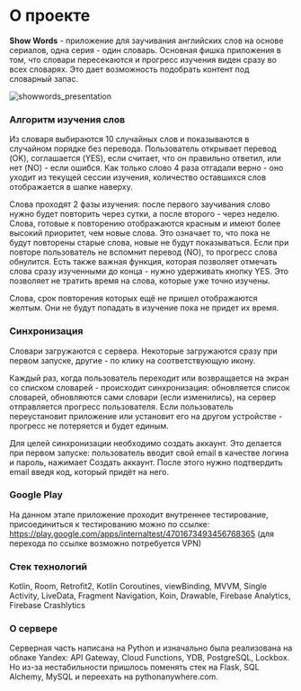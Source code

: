 # О проекте

**Show Words** - приложение для заучивания английских слов на основе сериалов, одна серия - один словарь. Основная фишка приложения в том, что словари пересекаются и прогресс изучения виден сразу во всех словарях. Это дает возможность подобрать контент под словарный запас. 

![showwords_presentation](https://github.com/user-attachments/assets/27b4b8ce-751e-4712-aff2-c69bce8b4a39)

### Алгоритм изучения слов

Из словаря выбираются 10 случайных слов и показываются в случайном порядке без перевода. Пользователь открывает перевод (OK), соглашается (YES), если считает, что он правильно ответил, или нет (NO) - если ошибся. Как только слово 4 раза отгадали верно - оно уходит из текущей сессии изучения, количество оставшихся слов отображается в шапке наверху.

Слова проходят 2 фазы изучения: после первого заучивания слово нужно будет повторить через сутки, а после второго - через неделю. Слова, готовые к повторению отображаются красным и имеют более высокий приоритет, чем новые слова. Это означает то, что пока не будут повторены старые слова, новые не будут показываться. Если при повторе пользователь не вспомнит перевод (NO), то прогресс слова обнулится. Есть также важная функция, которая позволяет отмечать слова сразу изученными до конца - нужно удерживать кнопку YES. Это позволяет не тратить время на слова, которые уже точно изучены.

Слова, срок повторения которых ещё не пришел отображаются желтым. Они не будут попадать в изучение пока не придет их время.

### Синхронизация

Словари загружаются с сервера. Некоторые загружаются сразу при первом запуске, другие - по клику на соответствующую икону.

Каждый раз, когда пользователь переходит или возвращается на экран со списком словарей - происходит синхронизация: обновляется список словарей, обновляются сами словари (если изменились), на сервер отправляется прогресс пользователя. Если пользователь переустановит приложение или установит его на другом устройстве - прогресс не потеряется и будет единым. 

Для целей синхронизации необходимо создать аккаунт. Это делается при первом запуске: пользователь вводит свой email в качестве логина и пароль, нажимает Создать аккаунт. После этого нужно подтвердить email введя код, который придёт на него.

### Google Play

На данном этапе приложение проходит внутреннее тестирование, присоединиться к тестированию можно по ссылке: https://play.google.com/apps/internaltest/4701673493456768365 (для перехода по ссылке возможно потребуется VPN)

### Стек технологий

Kotlin, Room, Retrofit2, Kotlin Coroutines, viewBinding, MVVM, Single Activity, LiveData, Fragment Navigation, Koin, Drawable, Firebase Analytics, Firebase Crashlytics

### О сервере

Серверная часть написана на Python и изначально была реализована на облаке Yandex: API Gateway, Cloud Functions, YDB, PostgreSQL, Lockbox. Но из-за нестабильности пришлось поменять стек на Flask, SQL Alchemy, MySQL и переехать на pythonanywhere.com.
